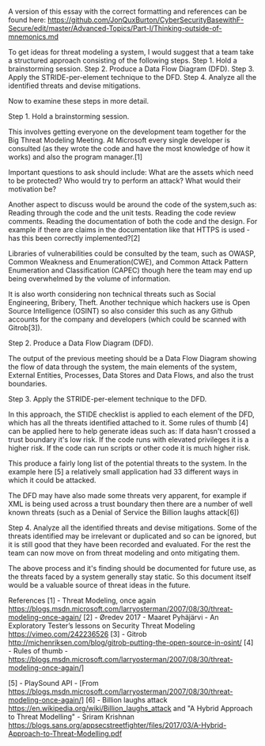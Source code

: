 
A version of this essay with the correct formatting and references can be found here: https://github.com/JonQuxBurton/CyberSecurityBasewithF-Secure/edit/master/Advanced-Topics/Part-I/Thinking-outside-of-mnemonics.md

To get ideas for threat modeling a system, I would suggest that a team take a structured approach consisting of the following steps.
Step 1. Hold a brainstorming session.
Step 2. Produce a Data Flow Diagram (DFD).
Step 3. Apply the STRIDE-per-element technique to the DFD.
Step 4. Analyze all the identified threats and devise mitigations.

Now to examine these steps in more detail.

Step 1. Hold a brainstorming session.

This involves getting everyone on the development team together for the Big Threat Modeling Meeting. At  Microsoft every single developer is consulted (as they wrote the code and have the most knowledge of how it works) and also the program manager.[1]

Important questions to ask should include:
What are the assets which need to be protected?
Who would try to perform an attack?
What would their motivation be?

Another aspect to discuss would be around the code of the system,such as:
Reading through the code and the unit tests.
Reading the code review comments.
Reading the documentation of both the code and the design. For example if there are claims in the documentation like that HTTPS is used - has this been correctly implemented?[2]

Libraries of vulnerabilities could be consulted by the team, such as OWASP, Common Weakness and Enumeration(CWE), and Common Attack Pattern Enumeration and Classification (CAPEC) though here the team may end up being overwhelmed by the volume of information.

It is also worth considering non technical threats such as Social Engineering, Bribery, Theft. Another technique which hackers use is Open Source Intelligence (OSINT) so also consider this such as any Github accounts for the company and developers (which could be scanned with Gitrob[3]).

Step 2. Produce a Data Flow Diagram (DFD).

The output of the previous meeting should be a Data Flow Diagram showing the flow of data through the system, the main elements of the system, External Entities, Processes, Data Stores and Data Flows, and also the trust boundaries. 
 
Step 3. Apply the STRIDE-per-element technique to the DFD.

In this approach, the STIDE checklist is applied to each element of the DFD, which has all the threats identified attached to it.
Some rules of thumb [4] can be applied here to help generate ideas such as:
If data hasn't crossed a trust boundary it's low risk.
If the code runs with elevated privileges it is a higher risk.
If the code can run scripts or other code it is much higher risk.

This produce a fairly long list of the potential threats to the system. In the example here [5] a relatively small application had 33 different ways in which it could be attacked.

The DFD may have also made some threats very apparent, for example if XML is being used across a trust boundary then there are a number of well known threats (such as a Denial of Service the Billion laughs attack[6])

Step 4. Analyze all the identified threats and devise mitigations.
Some of the threats identified may be irrelevant or duplicated and so can be ignored, but it is still good that they have been recorded and evaluated. For the rest the team can now move on from threat modeling and onto mitigating them. 

The above process and it's finding should be documented for future use, as the threats faced by a system generally stay static. So this document itself would be a valuable source of threat ideas in the future.



References
[1] - Threat Modeling, once again https://blogs.msdn.microsoft.com/larryosterman/2007/08/30/threat-modeling-once-again/
[2] - Øredev 2017 - Maaret Pyhäjärvi - An Exploratory Tester’s lessons on Security Threat Modeling https://vimeo.com/242236526
[3] - Gitrob http://michenriksen.com/blog/gitrob-putting-the-open-source-in-osint/
[4] - Rules of thumb - https://blogs.msdn.microsoft.com/larryosterman/2007/08/30/threat-modeling-once-again/] 

[5] - PlaySound API - [From https://blogs.msdn.microsoft.com/larryosterman/2007/08/30/threat-modeling-once-again/]
[6] - Billion laughs attack https://en.wikipedia.org/wiki/Billion_laughs_attack 
and "A Hybrid Approach to Threat Modelling" - Sriram Krishnan https://blogs.sans.org/appsecstreetfighter/files/2017/03/A-Hybrid-Approach-to-Threat-Modelling.pdf
